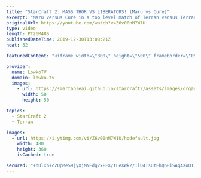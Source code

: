 ```yaml
---
title: "StarCraft 2: MASS THOR VS LIBERATORS! (Maru vs Cure)"
excerpt: "Maru versus Cure in a top level match of Terran versus Terran in StarCraft 2. Maru is the number one Terran in the world, Cure is currently the number one. In this game we see both pro gamers going for a different playstyle. Maru focuses on Mech, Cure focuses on Bio.  Maru starts this game off with a"
originalUrl: https://youtube.com/watch?v=Z6v00nM7W1U
type: video
length: PT26M48S
publishedDateTime: 2019-12-30T13:08:21Z
heat: 52

featuredContent: "<iframe width=\"800\" height=\"500\" frameborder=\"0\" src=\"https://www.youtube.com/embed/Z6v00nM7W1U\" allow=\"accelerometer; autoplay; encrypted-media; gyroscope; picture-in-picture\" allowfullscreen></iframe>"

provider:
  name: LowkoTV
  domain: lowko.tv
  images:
    - url: https://smartableai.github.io/starcraft2/assets/images/organizations/lowko.tv-50x50.jpg
      width: 50
      height: 50

topics:
  - StarCraft 2
  - Terran

images:
  - url: https://i.ytimg.com/vi/Z6v00nM7W1U/hqdefault.jpg
    width: 480
    height: 360
    isCached: true

secured: "+nDlxn+cZQpMeS9jyXjMNEdg2xFFX/tLeXWk2/IlQ4TsUtEhQnHiSAqAXoUT7Aa2Hnk/at3sQvCEEouglh1XLfsg0RqnO4vmw3Zdn0itM+Sn+e7YcDPH/hu4AUfSFgQNHLw5XtcY7tcvDUUUHdvBptzrGfjoh1sWOolrpKQBAiGrYWCnIxOgpwtr6FGxvInlYvSuS0M3HodP25w7CkQ99TyRisjR972Nb8kHfbnGgN3f9y/toXhzAW/jUstYHLrEBduSpb9/jntAG/+7ovw7HUzYWYmBHMV4CbJtYbhqlrkQiydwpgeIiwNP7KM/zXKhC+pvhCuoMiMTMrVSmIFbxPCAcRzlF6UPR2wUjzyn+fxdU9TLa9qmIXisa4q6yCdzsh91eORRjEOaRXsFpsOgOhlDqBQIcsNTapXZZQE6/WCfiPQgBXC0kZG3x/m75YFD;JzBvHYt8f21IRWLmpHT4Eg=="
---
```


